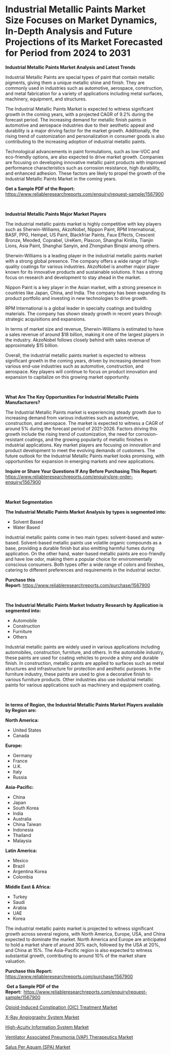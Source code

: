 <p><h1>Industrial Metallic Paints Market Size Focuses on Market Dynamics, In-Depth Analysis and Future Projections of its Market Forecasted for Period from 2024 to 2031</h1></p><p><strong>Industrial Metallic Paints Market Analysis and Latest Trends</strong></p>
<p><p>Industrial Metallic Paints are special types of paint that contain metallic pigments, giving them a unique metallic shine and finish. They are commonly used in industries such as automotive, aerospace, construction, and metal fabrication for a variety of applications including metal surfaces, machinery, equipment, and structures.</p><p>The Industrial Metallic Paints Market is expected to witness significant growth in the coming years, with a projected CAGR of 9.2% during the forecast period. The increasing demand for metallic finish paints in automotive and aerospace industries due to their aesthetic appeal and durability is a major driving factor for the market growth. Additionally, the rising trend of customization and personalization in consumer goods is also contributing to the increasing adoption of industrial metallic paints.</p><p>Technological advancements in paint formulations, such as low-VOC and eco-friendly options, are also expected to drive market growth. Companies are focusing on developing innovative metallic paint products with improved performance characteristics such as corrosion resistance, high durability, and enhanced adhesion. These factors are likely to propel the growth of the Industrial Metallic Paints Market in the coming years.</p></p>
<p><strong>Get a Sample PDF of the Report:&nbsp;</strong> <a href="https://www.reliableresearchreports.com/enquiry/request-sample/1567900">https://www.reliableresearchreports.com/enquiry/request-sample/1567900</a></p>
<p>&nbsp;</p>
<p><strong>Industrial Metallic Paints Major Market Players</strong></p>
<p><p>The industrial metallic paints market is highly competitive with key players such as Sherwin-Williams, AkzoNobel, Nippon Paint, RPM International, BASF, PPG, Hempel, US Paint, Blackfriar Paints, Faux Effects, Crescent Bronze, Meoded, Coprabel, UreKem, Plascon, Shanghai Kinlita, Tianjin Lions, Asia Paint, Shanghai Sanyin, and Zhongshan Binqisi among others.</p><p>Sherwin-Williams is a leading player in the industrial metallic paints market with a strong global presence. The company offers a wide range of high-quality coatings for various industries. AkzoNobel is another major player known for its innovative products and sustainable solutions. It has a strong focus on research and development to stay ahead in the market.</p><p>Nippon Paint is a key player in the Asian market, with a strong presence in countries like Japan, China, and India. The company has been expanding its product portfolio and investing in new technologies to drive growth.</p><p>RPM International is a global leader in specialty coatings and building materials. The company has shown steady growth in recent years through strategic acquisitions and expansions.</p><p>In terms of market size and revenue, Sherwin-Williams is estimated to have a sales revenue of around $18 billion, making it one of the largest players in the industry. AkzoNobel follows closely behind with sales revenue of approximately $15 billion.</p><p>Overall, the industrial metallic paints market is expected to witness significant growth in the coming years, driven by increasing demand from various end-use industries such as automotive, construction, and aerospace. Key players will continue to focus on product innovation and expansion to capitalize on this growing market opportunity.</p></p>
<p>&nbsp;</p>
<p><strong>What Are The Key Opportunities For Industrial Metallic Paints Manufacturers?</strong></p>
<p><p>The Industrial Metallic Paints market is experiencing steady growth due to increasing demand from various industries such as automotive, construction, and aerospace. The market is expected to witness a CAGR of around 5% during the forecast period of 2021-2026. Factors driving this growth include the rising trend of customization, the need for corrosion-resistant coatings, and the growing popularity of metallic finishes in industrial applications. Key market players are focusing on innovation and product development to meet the evolving demands of customers. The future outlook for the Industrial Metallic Paints market looks promising, with opportunities for expansion in emerging markets and new applications.</p></p>
<p><strong>Inquire or Share Your Questions If Any Before Purchasing This Report:</strong> <a href="https://www.reliableresearchreports.com/enquiry/pre-order-enquiry/1567900">https://www.reliableresearchreports.com/enquiry/pre-order-enquiry/1567900</a></p>
<p>&nbsp;</p>
<p><strong>Market Segmentation</strong></p>
<p><strong>The Industrial Metallic Paints Market Analysis by types is segmented into:</strong></p>
<p><ul><li>Solvent Based</li><li>Water Based</li></ul></p>
<p><p>Industrial metallic paints come in two main types: solvent-based and water-based. Solvent-based metallic paints use volatile organic compounds as a base, providing a durable finish but also emitting harmful fumes during application. On the other hand, water-based metallic paints are eco-friendly and have low odor, making them a popular choice for environmentally conscious consumers. Both types offer a wide range of colors and finishes, catering to different preferences and requirements in the industrial sector.</p></p>
<p><strong>Purchase this Report:&nbsp;</strong><a href="https://www.reliableresearchreports.com/purchase/1567900">https://www.reliableresearchreports.com/purchase/1567900</a></p>
<p>&nbsp;</p>
<p><strong>The Industrial Metallic Paints Market Industry Research by Application is segmented into:</strong></p>
<p><ul><li>Automobile</li><li>Construction</li><li>Furniture</li><li>Others</li></ul></p>
<p><p>Industrial metallic paints are widely used in various applications including automobiles, construction, furniture, and others. In the automobile industry, these paints are used for coating vehicles to provide a shiny and durable finish. In construction, metallic paints are applied to surfaces such as metal structures and infrastructure for protection and aesthetic purposes. In the furniture industry, these paints are used to give a decorative finish to various furniture products. Other industries also use industrial metallic paints for various applications such as machinery and equipment coating.</p></p>
<p>&nbsp;</p>
<p><strong>In terms of Region, the Industrial Metallic Paints Market Players available by Region are:</strong></p>
<p>
    <p> <strong> North America: </strong>
        <ul>
            <li>United States</li>
            <li>Canada</li>
        </ul>
        </p> 
    <p> <strong> Europe: </strong>
        <ul>
            <li>Germany</li>
            <li>France</li>
            <li>U.K.</li>
            <li>Italy</li>
            <li>Russia</li>
        </ul>
        </p> 
    <p> <strong> Asia-Pacific: </strong>
        <ul>
            <li>China</li>
            <li>Japan</li>
            <li>South Korea</li>
            <li>India</li>
            <li>Australia</li>
            <li>China Taiwan</li>
            <li>Indonesia</li>
            <li>Thailand</li>
            <li>Malaysia</li>
        </ul>
        </p> 
    <p> <strong> Latin America: </strong>
        <ul>
            <li>Mexico</li>
            <li>Brazil</li>
            <li>Argentina Korea</li>
            <li>Colombia</li>
        </ul>
        </p> 
    <p> <strong> Middle East & Africa: </strong>
        <ul>
            <li>Turkey</li>
            <li>Saudi</li>
            <li>Arabia</li>
            <li>UAE</li>
            <li>Korea</li>
        </ul>
    </p>
    </p>
<p><p>The industrial metallic paints market is projected to witness significant growth across several regions, with North America, Europe, USA, and China expected to dominate the market. North America and Europe are anticipated to hold a market share of around 30% each, followed by the USA at 20%, and China at 15%. The Asia-Pacific region is also expected to witness substantial growth, contributing to around 10% of the market share valuation.</p></p>
<p><strong>Purchase this Report: </strong><a href="https://www.reliableresearchreports.com/purchase/1567900">https://www.reliableresearchreports.com/purchase/1567900</a></p>
<p>&nbsp;<strong>Get a Sample PDF of the Report:&nbsp;&nbsp;</strong><a href="https://www.reliableresearchreports.com/enquiry/request-sample/1567900">https://www.reliableresearchreports.com/enquiry/request-sample/1567900</a></p>
<p><strong></strong></p>
<p><p><a href="https://medium.com/p/582f5aa6bf06/edit">Opioid-Induced Constipation (OIC) Treatment Market</a></p><p><a href="https://medium.com/p/ccca2efe897b/edit">X-Ray Angiography System Market</a></p><p><a href="https://medium.com/p/099fe72aabc4/edit">High-Acuity Information System Market</a></p><p><a href="https://medium.com/p/8ff5905a4813/edit">Ventilator Associated Pneumonia (VAP) Therapeutics Market</a></p><p><a href="https://medium.com/p/eb26cc98539e/edit">Salus Per Aquam (SPA) Market</a></p></p>